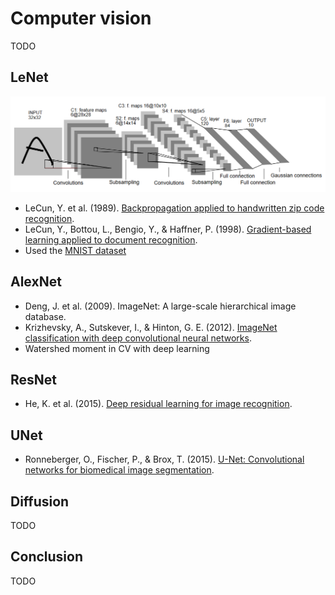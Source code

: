 # Computer vision

TODO

## LeNet

![LeNet-5](img/lenet-5.png)

-   LeCun, Y. et al. (1989). [Backpropagation applied to handwritten zip code recognition](https://web.archive.org/web/20150611222615/http://yann.lecun.com/exdb/publis/pdf/lecun-89e.pdf).
-   LeCun, Y., Bottou, L., Bengio, Y., & Haffner, P. (1998). [Gradient-based learning applied to document recognition](http://vision.stanford.edu/cs598_spring07/papers/Lecun98.pdf).
-   Used the [MNIST dataset](https://en.wikipedia.org/wiki/MNIST_database)


## AlexNet

-   Deng, J. et al. (2009). ImageNet: A large-scale hierarchical image database.
-   Krizhevsky, A., Sutskever, I., & Hinton, G. E. (2012). [ImageNet classification with deep convolutional neural networks](https://papers.nips.cc/paper/4824-imagenet-classification-with-deep-convolutional-neural-networks.pdf).
-   Watershed moment in CV with deep learning


## ResNet

-   He, K. et al. (2015). [Deep residual learning for image recognition](https://arxiv.org/abs/1512.03385).


## UNet

-   Ronneberger, O., Fischer, P., & Brox, T. (2015). [U-Net: Convolutional networks for biomedical image segmentation](https://arxiv.org/abs/1505.04597).


## Diffusion

TODO


## Conclusion

TODO

